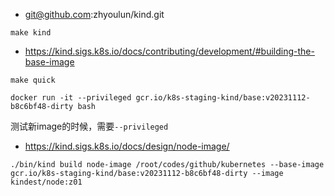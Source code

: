 - git@github.com:zhyoulun/kind.git

```
make kind
```

- https://kind.sigs.k8s.io/docs/contributing/development/#building-the-base-image

```
make quick
```

```
docker run -it --privileged gcr.io/k8s-staging-kind/base:v20231112-b8c6bf48-dirty bash
```

测试新image的时候，需要`--privileged`


- https://kind.sigs.k8s.io/docs/design/node-image/

```
./bin/kind build node-image /root/codes/github/kubernetes --base-image gcr.io/k8s-staging-kind/base:v20231112-b8c6bf48-dirty --image kindest/node:z01
```